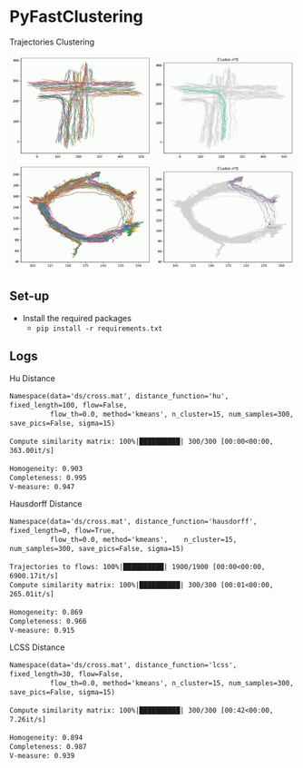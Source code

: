 # PyFastClustering
Trajectories Clustering

<img src="pics/demo.gif" width=800>

<img src="pics/demo2.gif" width=800>


## Set-up

- Install the required packages
    - `pip install -r requirements.txt`
    
    
## Logs

Hu Distance
```
Namespace(data='ds/cross.mat', distance_function='hu', fixed_length=100, flow=False, 
          flow_th=0.0, method='kmeans', n_cluster=15, num_samples=300, save_pics=False, sigma=15)

Compute similarity matrix: 100%|██████████| 300/300 [00:00<00:00, 363.00it/s]

Homogeneity: 0.903
Completeness: 0.995
V-measure: 0.947
```

Hausdorff Distance
```
Namespace(data='ds/cross.mat', distance_function='hausdorff', fixed_length=0, flow=True, 
          flow_th=0.0, method='kmeans',    n_cluster=15, num_samples=300, save_pics=False, sigma=15)

Trajectories to flows: 100%|██████████| 1900/1900 [00:00<00:00, 6900.17it/s]
Compute similarity matrix: 100%|██████████| 300/300 [00:01<00:00, 265.01it/s]

Homogeneity: 0.869
Completeness: 0.966
V-measure: 0.915
```

LCSS Distance
```
Namespace(data='ds/cross.mat', distance_function='lcss', fixed_length=30, flow=False, 
          flow_th=0.0, method='kmeans', n_cluster=15, num_samples=300, save_pics=False, sigma=15)

Compute similarity matrix: 100%|██████████| 300/300 [00:42<00:00,  7.26it/s]

Homogeneity: 0.894
Completeness: 0.987
V-measure: 0.939
```

